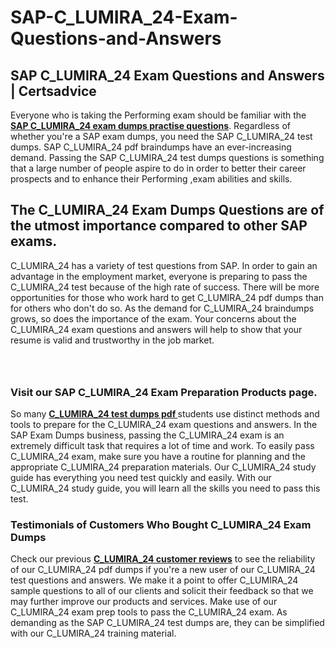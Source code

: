 # SAP-C_LUMIRA_24-Exam-Questions-and-Answers
<h2><strong>SAP C_LUMIRA_24 Exam Questions and Answers | Certsadvice</strong></h2> <p>Everyone who is taking the Performing exam should be familiar with the <a href="http://www.certsadvice.com/sap/c_lumira_24-practice-questions"><strong>SAP C_LUMIRA_24 exam dumps practise questions</strong></a>. Regardless of whether you&#39;re a SAP exam dumps, you need the SAP C_LUMIRA_24 test dumps. SAP C_LUMIRA_24 pdf braindumps have an ever-increasing demand. Passing the SAP C_LUMIRA_24 test dumps questions is something that a large number of people aspire to do in order to better their career prospects and to enhance their Performing ,exam abilities and skills.</p> <h2><strong>The C_LUMIRA_24 Exam Dumps Questions are of the utmost importance compared to other SAP exams.</strong></h2> <p>C_LUMIRA_24 has a variety of test questions from SAP. In order to gain an advantage in the employment market, everyone is preparing to pass the C_LUMIRA_24 test because of the high rate of success. There will be more opportunities for those who work hard to get C_LUMIRA_24 pdf dumps than for others who don&#39;t do so. As the demand for C_LUMIRA_24 braindumps grows, so does the importance of the exam. Your concerns about the C_LUMIRA_24 exam questions and answers will help to show that your resume is valid and trustworthy in the job market.</p> <p><a href="http://www.certsadvice.com/sap/c_lumira_24-practice-questions" style="display: block; padding: 1em 0; text-align: center; "><img alt="" src="https://1.bp.blogspot.com/-RUOr8Wn-CRk/YUYAxC8kcHI/AAAAAAAAAnw/F7BbdI3tw8QDj5z8iX0vQAioQzKiUxduwCLcBGAsYHQ/s0/unnamed.jpg" /></a></p> <h3><strong>Visit our SAP C_LUMIRA_24 Exam Preparation Products page.</strong></h3> <p>So many <a href="http://www.certsadvice.com/sap/c_lumira_24-practice-questions"><strong>C_LUMIRA_24 test dumps pdf </strong></a>students use distinct methods and tools to prepare for the C_LUMIRA_24 exam questions and answers. In the SAP Exam Dumps business, passing the C_LUMIRA_24 exam is an extremely difficult task that requires a lot of time and work. To easily pass C_LUMIRA_24 exam, make sure you have a routine for planning and the appropriate C_LUMIRA_24 preparation materials. Our C_LUMIRA_24 study guide has everything you need test quickly and easily. With our C_LUMIRA_24 study guide, you will learn all the skills you need to pass this test.</p> <h3><strong>Testimonials of Customers Who Bought C_LUMIRA_24 Exam Dumps</strong></h3> <p>Check our previous <a href="http://www.certsadvice.com/sap/c_lumira_24-practice-questions"><strong>C_LUMIRA_24 customer reviews</strong></a> to see the reliability of our C_LUMIRA_24 pdf dumps if you&#39;re a new user of our C_LUMIRA_24 test questions and answers. We make it a point to offer C_LUMIRA_24 sample questions to all of our clients and solicit their feedback so that we may further improve our products and services. Make use of our C_LUMIRA_24 exam prep tools to pass the C_LUMIRA_24 exam. As demanding as the SAP C_LUMIRA_24 test dumps are, they can be simplified with our C_LUMIRA_24 training material.</p>
